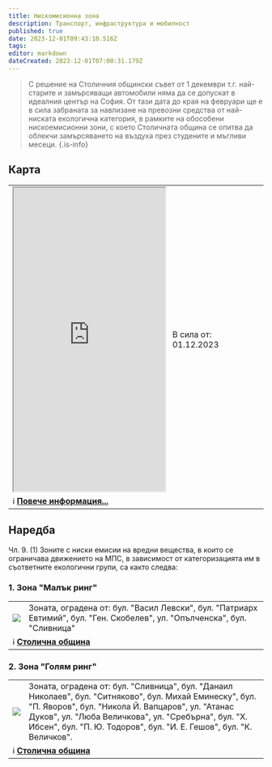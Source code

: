 ```yaml
---
title: Нискомисионна зона
description: Транспорт, инфраструктура и мобилност
published: true
date: 2023-12-01T09:43:10.516Z
tags: 
editor: markdown
dateCreated: 2023-12-01T07:00:31.179Z
---
```


> С решение на Столичния общински съвет от 1 декември т.г. най-старите и замърсяващи автомобили няма да се допускат в идеалния център на София. От тази дата до края на февруари ще е в сила забраната за навлизане на превозни средства от най-ниската екологична категория, в рамките на обособени нискоемисионни зони, с което Столичната община се опитва да облекчи замърсяването на въздуха през студените и мъгливи месеци. 
{.is-info}

## Карта
<!--следващ пост--> 
<div class="table-responsive"><table style="width:100%"><tr>
<td><iframe src="https://www.google.com/maps/d/u/1/embed?mid=1jpUWCDWKWitS0B4SUeu___edoA5j094&amp;ehbc=2E312F" width="100%" height="600px"></iframe></td>
<td>В сила от: 01.12.2023 <br></td></tr>
  <td colspan=2 >ℹ️ <a href="/bg/zones/low-emission"><b>Повече информация...</b></a></td></table></div>
  
  
## Наредба
Чл. 9. (1) Зоните с ниски емисии на вредни вещества, в които се ограничава движението на МПС, в зависимост от категоризацията им в съответните екологични групи, са както следва:

### 1. Зона "Малък ринг"

<!--следващ пост--> 
<div class="table-responsive"><table style="width:100%"><tr>
<td><img src="https://drive.google.com/uc?id=1JlwIPw3fcS7dUuzGPGVwKSPXCU5N7V6T"></td>
<td>Зоната, оградена от: бул. "Васил Левски", бул. "Патриарх Евтимий", бул. "Ген. Скобелев", ул. "Опълченска", бул. "Сливница"<br></td></tr>
  <td colspan=2 >ℹ️ <a href="/bg/zones/low-emission"><b>Столична община</b></a></td></table></div>
  
  
  


### 2. Зона "Голям ринг"

<!--следващ пост--> 
<div class="table-responsive"><table style="width:100%"><tr>
<td><img src="https://drive.google.com/uc?id=1e2e-WsomXqh9FM-8pvVbwY0ZpJmrTLda"></td>
<td>Зоната, оградена от: бул. "Сливница", бул. "Данаил Николаев", бул. "Ситняково", бул. Михай Еминеску", бул. "П. Яворов", бул. "Никола Й. Вапцаров", ул. "Атанас Дуков", ул. "Люба Величкова", ул. "Сребърна", бул. "X. Ибсен", бул. "П. Ю. Тодоров", бул. "И. Е. Гешов", бул. "К. Величков".
<br></td></tr>
  <td colspan=2 >ℹ️ <a href="/bg/zones/low-emission"><b>Столична община</b></a></td></table></div>


